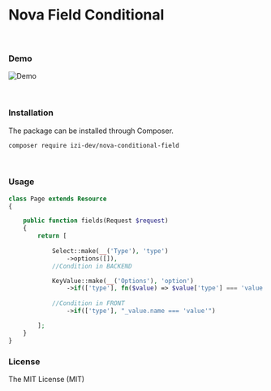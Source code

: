 # Nova Field Conditional

<br />

### Demo

![Demo](https://raw.githubusercontent.com/izi-dev/nova-conditional-if/master/docs/demo.gif)

<br />

### Installation

The package can be installed through Composer.

```bash
composer require izi-dev/nova-conditional-field
```

<br />

### Usage

```php
class Page extends Resource
{

    public function fields(Request $request)
    {
        return [
            
            Select::make(__('Type'), 'type')
                ->options([]),
            //Condition in BACKEND

            KeyValue::make(__('Options'), 'option')
                ->if(['type'], fn($value) => $value['type'] === 'value')
            
            //Condition in FRONT
                ->if(['type'], "_value.name === 'value'")

        ];
    }
}
```

### License

The MIT License (MIT)
